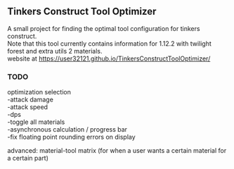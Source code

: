## Tinkers Construct Tool Optimizer
A small project for finding the optimal tool configuration for tinkers construct.  
Note that this tool currently contains information for 1.12.2 with twilight forest and extra utils 2 materials.  
website at https://user32121.github.io/TinkersConstructToolOptimizer/


### TODO
optimization selection  
-attack damage  
-attack speed  
-dps  
-toggle all materials  
-asynchronous calculation / progress bar  
-fix floating point rounding errors on display  
  
advanced: material-tool matrix (for when a user wants a certain material for a certain part)  
